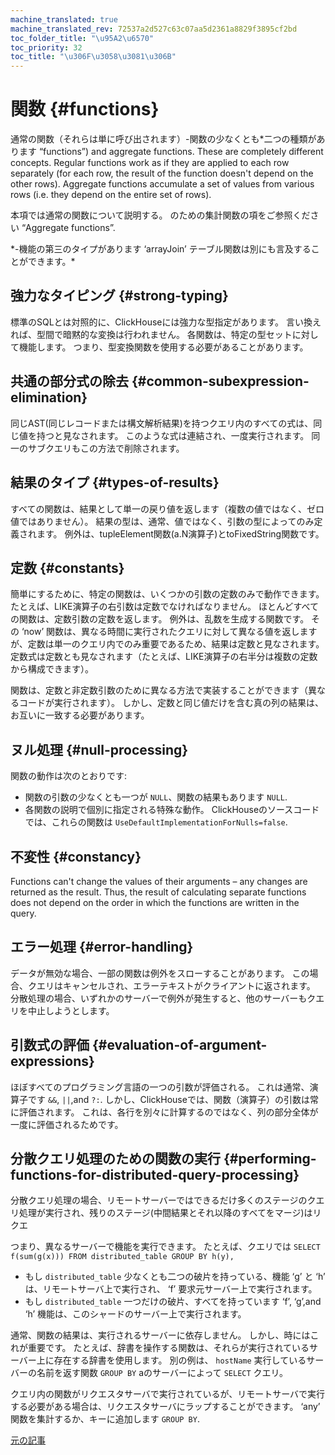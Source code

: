 ```yaml
---
machine_translated: true
machine_translated_rev: 72537a2d527c63c07aa5d2361a8829f3895cf2bd
toc_folder_title: "\u95A2\u6570"
toc_priority: 32
toc_title: "\u306F\u3058\u3081\u306B"
---
```


# 関数 {#functions}

通常の関数（それらは単に呼び出されます）-関数の少なくとも\*二つの種類があります “functions”) and aggregate functions. These are completely different concepts. Regular functions work as if they are applied to each row separately (for each row, the result of the function doesn't depend on the other rows). Aggregate functions accumulate a set of values from various rows (i.e. they depend on the entire set of rows).

本項では通常の関数について説明する。 のための集計関数の項をご参照ください “Aggregate functions”.

\*-機能の第三のタイプがあります ‘arrayJoin’ テーブル関数は別にも言及することができます。\*

## 強力なタイピング {#strong-typing}

標準のSQLとは対照的に、ClickHouseには強力な型指定があります。 言い換えれば、型間で暗黙的な変換は行われません。 各関数は、特定の型セットに対して機能します。 つまり、型変換関数を使用する必要があることがあります。

## 共通の部分式の除去 {#common-subexpression-elimination}

同じAST(同じレコードまたは構文解析結果)を持つクエリ内のすべての式は、同じ値を持つと見なされます。 このような式は連結され、一度実行されます。 同一のサブクエリもこの方法で削除されます。

## 結果のタイプ {#types-of-results}

すべての関数は、結果として単一の戻り値を返します（複数の値ではなく、ゼロ値ではありません）。 結果の型は、通常、値ではなく、引数の型によってのみ定義されます。 例外は、tupleElement関数(a.N演算子)とtoFixedString関数です。

## 定数 {#constants}

簡単にするために、特定の関数は、いくつかの引数の定数のみで動作できます。 たとえば、LIKE演算子の右引数は定数でなければなりません。
ほとんどすべての関数は、定数引数の定数を返します。 例外は、乱数を生成する関数です。
その ‘now’ 関数は、異なる時間に実行されたクエリに対して異なる値を返しますが、定数は単一のクエリ内でのみ重要であるため、結果は定数と見なされます。
定数式は定数とも見なされます（たとえば、LIKE演算子の右半分は複数の定数から構成できます）。

関数は、定数と非定数引数のために異なる方法で実装することができます（異なるコードが実行されます）。 しかし、定数と同じ値だけを含む真の列の結果は、お互いに一致する必要があります。

## ヌル処理 {#null-processing}

関数の動作は次のとおりです:

-   関数の引数の少なくとも一つが `NULL`、関数の結果もあります `NULL`.
-   各関数の説明で個別に指定される特殊な動作。 ClickHouseのソースコードでは、これらの関数は `UseDefaultImplementationForNulls=false`.

## 不変性 {#constancy}

Functions can't change the values of their arguments – any changes are returned as the result. Thus, the result of calculating separate functions does not depend on the order in which the functions are written in the query.

## エラー処理 {#error-handling}

データが無効な場合、一部の関数は例外をスローすることがあります。 この場合、クエリはキャンセルされ、エラーテキストがクライアントに返されます。 分散処理の場合、いずれかのサーバーで例外が発生すると、他のサーバーもクエリを中止しようとします。

## 引数式の評価 {#evaluation-of-argument-expressions}

ほぼすべてのプログラミング言語の一つの引数が評価される。 これは通常、演算子です `&&`, `||`,and `?:`.
しかし、ClickHouseでは、関数（演算子）の引数は常に評価されます。 これは、各行を別々に計算するのではなく、列の部分全体が一度に評価されるためです。

## 分散クエリ処理のための関数の実行 {#performing-functions-for-distributed-query-processing}

分散クエリ処理の場合、リモートサーバーではできるだけ多くのステージのクエリ処理が実行され、残りのステージ(中間結果とそれ以降のすべてをマージ)はリクエ

つまり、異なるサーバーで機能を実行できます。
たとえば、クエリでは `SELECT f(sum(g(x))) FROM distributed_table GROUP BY h(y),`

-   もし `distributed_table` 少なくとも二つの破片を持っている、機能 ‘g’ と ‘h’ は、リモートサーバ上で実行され、 ‘f’ 要求元サーバー上で実行されます。
-   もし `distributed_table` 一つだけの破片、すべてを持っています ‘f’, ‘g’,and ‘h’ 機能は、このシャードのサーバー上で実行されます。

通常、関数の結果は、実行されるサーバーに依存しません。 しかし、時にはこれが重要です。
たとえば、辞書を操作する関数は、それらが実行されているサーバー上に存在する辞書を使用します。
別の例は、 `hostName` 実行しているサーバーの名前を返す関数 `GROUP BY` aのサーバーによって `SELECT` クエリ。

クエリ内の関数がリクエスタサーバで実行されているが、リモートサーバで実行する必要がある場合は、リクエスタサーバにラップすることができます。 ‘any’ 関数を集計するか、キーに追加します `GROUP BY`.

[元の記事](https://clickhouse.tech/docs/en/query_language/functions/) <!--hide-->
